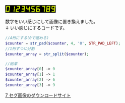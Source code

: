 <img src="https://github.com/OHMORIYUSUKE/Blog-PHP/blob/master/images/7seg/dp7seg_g.png?raw=true">

数字をいい感じにして画像に置き換えました。  
↓ いい感じにするコードです。

```php
//4桁にする(0で埋める)
$counter = str_pad($counter, 4, '0', STR_PAD_LEFT);
//1桁ずつに分割
$counter_array = str_split($counter);
```

```php
//結果
$counter_array[0] -> 0
$counter_array[1] -> 1
$counter_array[2] -> 6
$counter_array[3] -> 9
```

[7 セグ画像のダウンロードサイト](http://kan-chan.stbbs.net/download/digits/main.html)
